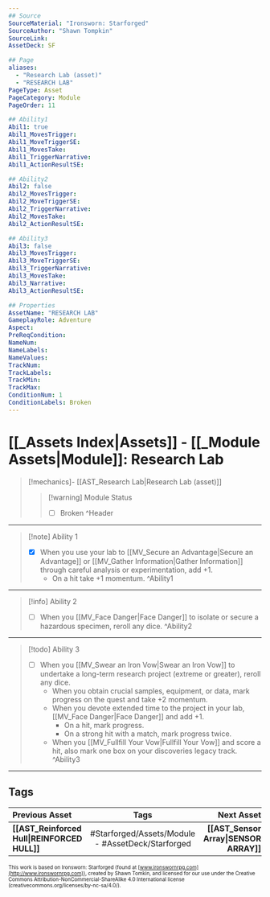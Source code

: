 ```yaml
---
## Source
SourceMaterial: "Ironsworn: Starforged"
SourceAuthor: "Shawn Tompkin"
SourceLink: 
AssetDeck: SF

## Page
aliases:
  - "Research Lab (asset)"
  - "RESEARCH LAB"
PageType: Asset
PageCategory: Module
PageOrder: 11

## Ability1
Abil1: true
Abil1_MovesTrigger:
Abil1_MoveTriggerSE:
Abil1_MovesTake:
Abil1_TriggerNarrative:
Abil1_ActionResultSE:

## Ability2
Abil2: false
Abil2_MovesTrigger:
Abil2_MoveTriggerSE:
Abil2_TriggerNarrative:
Abil2_MovesTake:
Abil2_ActionResultSE:

## Ability3
Abil3: false
Abil3_MovesTrigger:
Abil3_MoveTriggerSE:
Abil3_TriggerNarrative:
Abil3_MovesTake:
Abil3_Narrative:
Abil3_ActionResultSE:

## Properties
AssetName: "RESEARCH LAB"
GameplayRole: Adventure
Aspect:
PreReqCondition: 
NameNum:
NameLabels:
NameValues:
TrackNum:
TrackLabels:
TrackMin:
TrackMax:
ConditionNum: 1
ConditionLabels: Broken
---
```

# [[_Assets Index|Assets]] - [[_Module Assets|Module]]: Research Lab
> [!mechanics]- [[AST_Research Lab|Research Lab (asset)]]
> > [!warning] Module Status
> > - [ ] Broken ^Header
___
> [!note] Ability 1
> - [x] When you use your lab to [[MV_Secure an Advantage|Secure an Advantage]] or [[MV_Gather Information|Gather Information]] through careful analysis or experimentation, add +1.
> 	- On a hit take +1 momentum. ^Ability1
___
> [!info] Ability 2
> - [ ] When you [[MV_Face Danger|Face Danger]] to isolate or secure a hazardous specimen, reroll any dice. ^Ability2
___
> [!todo] Ability 3
> - [ ] When you [[MV_Swear an Iron Vow|Swear an Iron Vow]] to undertake a long-term research project (extreme or greater), reroll any dice. 
> 	- When you obtain crucial samples, equipment, or data, mark progress on the quest and take +2 momentum. 
> 	- When you devote extended time to the project in your lab, [[MV_Face Danger|Face Danger]] and add +1. 
> 		- On a hit, mark progress. 
> 		- On a strong hit with a match, mark progress twice. 
> 	- When you [[MV_Fullfill Your Vow|Fullfill Your Vow]] and score a hit, also mark one box on your discoveries legacy track. ^Ability3
___

## Tags
| Previous Asset | Tags | Next Asset |
| :--- | :---: | ---: |
| **[[AST_Reinforced Hull\|REINFORCED HULL]]** | #Starforged/Assets/Module - #AssetDeck/Starforged | **[[AST_Sensor Array\|SENSOR ARRAY]]** |

<font size=-2>This work is based on Ironsworn: Starforged (found at [www.ironswornrpg.com](http://www.ironswornrpg.com)), created by Shawn Tomkin, and licensed for our use under the Creative Commons Attribution-NonCommercial-ShareAlike 4.0 International license  (creativecommons.org/licenses/by-nc-sa/4.0/).</font>